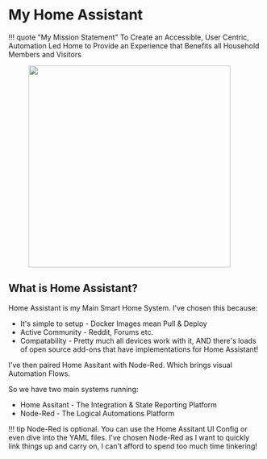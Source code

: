 # My Home Assistant
!!! quote "My Mission Statement"
    To Create an Accessible, User Centric, Automation Led Home to Provide an Experience that Benefits all Household Members and Visitors

<figure>
  <img src="./assets/images/hs.png" width="400" />
</figure>

## What is Home Assistant?

Home Assistant is my Main Smart Home System. I've chosen this because:

- It's simple to setup - Docker Images mean Pull & Deploy
- Active Community - Reddit, Forums etc. 
- Compatability - Pretty much all devices work with it, AND there's loads of open source add-ons that have implementations for Home Assistant!

I've then paired Home Assitant with Node-Red. Which brings visual Automation Flows.

So we have two main systems running:

- Home Assitant - The Integration & State Reporting Platform
- Node-Red - The Logical Automations Platform

!!! tip
    Node-Red is optional. You can use the Home Assitant UI Config or even dive into the YAML files. I've chosen Node-Red as I want to quickly link things up and carry on, I can't afford to spend too much time tinkering!
